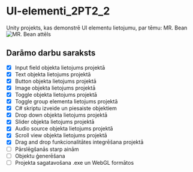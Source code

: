 # UI-elementi_2PT2_2
Unity projekts, kas demonstrē UI elementu lietojumu, par tēmu: MR. Bean
![MR. Bean attēls](https://www.pngarts.com/files/4/Mr.-Bean-PNG-Image-365x279.png)

## Darāmo darbu saraksts
- [x] Input field objekta lietojums projektā
- [x] Text objekta lietojums projektā
- [x] Button objekta lietojums projektā
- [x] Image objekta lietojums projektā
- [x] Toggle objekta lietojums projektā
- [x] Toggle group elementa lietojums projektā
- [x] C# skriptu izveide un piesaiste objektiem
- [x] Drop down objekta lietojums projektā
- [x] Slider objekta lietojums projektā
- [x] Audio source objekta lietojums projektā
- [x] Scroll view objekta lietojums projektā
- [x] Drag and drop funkcionalitātes integrēšana projektā
- [ ] Pārslēgšanās starp ainām
- [ ] Objektu ģenerēšana
- [ ] Projekta sagatavošana .exe un WebGL formātos
